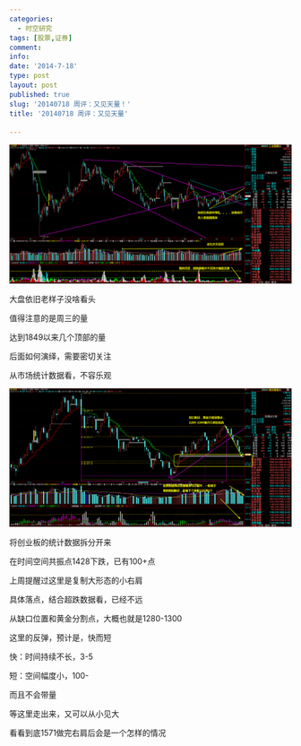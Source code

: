 ```yaml
---
categories:
  - 时空研究
tags: [股票,证券]
comment: 
info: 
date: '2014-7-18'
type: post
layout: post
published: true
slug: '20140718 周评：又见天量！'
title: '20140718 周评：又见天量'

---
```

![20140718-0](/images/20140718-0.gif)

大盘依旧老样子没啥看头

值得注意的是周三的量

达到1849以来几个顶部的量

后面如何演绎，需要密切关注

从市场统计数据看，不容乐观

![20140718-1](/images/20140718-1.gif)

将创业板的统计数据拆分开来

在时间空间共振点1428下跌，已有100+点

上周提醒过这里是复制大形态的小右肩

具体落点，结合超跌数据看，已经不远

从缺口位置和黄金分割点，大概也就是1280-1300

这里的反弹，预计是，快而短

快：时间持续不长，3-5

短：空间幅度小，100-

而且不会带量

等这里走出来，又可以从小见大

看看到底1571做完右肩后会是一个怎样的情况